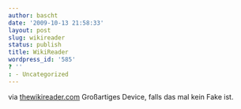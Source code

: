```yaml
---
author: bascht
date: '2009-10-13 21:58:33'
layout: post
slug: wikireader
status: publish
title: WikiReader
wordpress_id: '585'
? ''
: - Uncategorized
---
```


[](http://www.thewikireader.com/about.swf "Click here to block this object with Adblock Plus")[](http://www.thewikireader.com/about.swf "Click here to block this object with Adblock Plus")
via [thewikireader.com](http://www.thewikireader.com/about.html)
Großartiges Device, falls das mal kein Fake ist.



